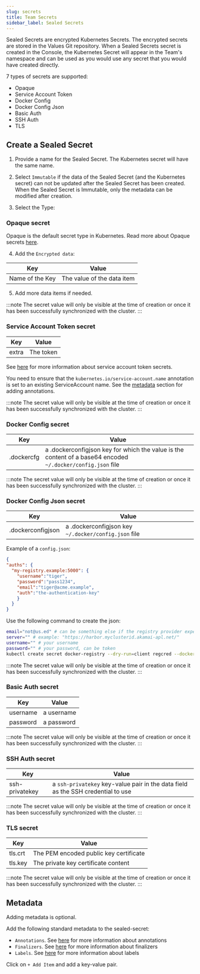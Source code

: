 ```yaml
---
slug: secrets
title: Team Secrets
sidebar_label: Sealed Secrets
---
```


Sealed Secrets are encrypted Kubernetes Secrets. The encrypted secrets are stored in the Values Git repository. When a Sealed Secrets secret is created in the Console, the Kubernetes Secret will appear in the Team's namespace and can be used as you would use any secret that you would have created directly.

7 types of secrets are supported:

- Opaque
- Service Account Token
- Docker Config
- Docker Config Json
- Basic Auth
- SSH Auth
- TLS

## Create a Sealed Secret

1. Provide a name for the Sealed Secret. The Kubernetes secret will have the same name.

2. Select `Immutable` if the data of the Sealed Secret (and the Kubernetes secret) can not be updated after the Sealed Secret has been created. When the Sealed Secret is Immutable, only the metadata can be modified after creation.

3. Select the Type:

### Opaque secret

Opaque is the default secret type in Kubernetes. Read more about Opaque secrets [here](https://kubernetes.io/docs/concepts/configuration/secret/#opaque-secrets).

4. Add the `Encrypted data`:

| Key     | Value                                     | 
| ------- | ----------------------------------------- |
| Name of the Key | The value of the data item        |

5. Add more data items if needed.

:::note
The secret value will only be visible at the time of creation or once it has been successfully synchronized with the cluster.
:::

### Service Account Token secret

| Key     | Value                                     | 
| ------- | ----------------------------------------- |
| extra   | The token                                 |

See [here](https://kubernetes.io/docs/concepts/configuration/secret/#serviceaccount-token-secrets") for more information about service account token secrets.

You need to ensure that the `kubernetes.io/service-account.name` annotation is set to an existing ServiceAccount name. See the [metadata](#metadata) section for adding annotations.

:::note
The secret value will only be visible at the time of creation or once it has been successfully synchronized with the cluster.
:::

### Docker Config secret

| Key          | Value                                     | 
| ------------ | ----------------------------------------- |
| .dockercfg   | a .dockerconfigjson key for which the value is the content of a base64 encoded `~/.docker/config.json` file |

:::note
The secret value will only be visible at the time of creation or once it has been successfully synchronized with the cluster.
:::

### Docker Config Json secret

| Key          | Value                                     | 
| ------------ | ----------------------------------------- |
| .dockerconfigjson   | a .dockerconfigjson key `~/.docker/config.json` file |

Example of a `config.json`:

```json
{
"auths": {
  "my-registry.example:5000": {
    "username":"tiger",
    "password":"pass1234",
    "email":"tiger@acme.example",
    "auth":"the-authentication-key"
    }
  }
}
```

Use the following command to create the json:

```bash
email="not@us.ed" # can be something else if the registry provider expects it, but usually this is ignored
server="" # example: "https://harbor.myclusterid.akamai-apl.net/"
username="" # your username
password="" # your password, can be token
kubectl create secret docker-registry --dry-run=client regcred --docker-email=$email --docker-server=$server --docker-username=$username --docker-password=$password -o jsonpath='{.data.\.dockerconfigjson}' | base64 --decode
```

:::note
The secret value will only be visible at the time of creation or once it has been successfully synchronized with the cluster.
:::

### Basic Auth secret

| Key          | Value                                     | 
| ------------ | ----------------------------------------- |
| username     | a username                                |
| password     | a password                                |

:::note
The secret value will only be visible at the time of creation or once it has been successfully synchronized with the cluster.
:::

### SSH Auth secret

| Key          | Value                                     | 
| ------------ | ----------------------------------------- |
| ssh-privatekey    | a `ssh-privatekey` key-value pair in the data field as the SSH credential to use |

:::note
The secret value will only be visible at the time of creation or once it has been successfully synchronized with the cluster.
:::

### TLS secret


| Key     | Value                                     | 
| ------- | ----------------------------------------- |
| tls.crt | The PEM encoded public key certificate    |
| tls.key | The private key certificate content       |

:::note
The secret value will only be visible at the time of creation or once it has been successfully synchronized with the cluster.
:::


## Metadata

Adding metadata is optional.

Add the following standard metadata to the sealed-secret:

- `Annotations`. See [here](https://kubernetes.io/docs/concepts/overview/working-with-objects/annotations/) for more information about annotations
- `Finalizers`. See [here](https://kubernetes.io/docs/concepts/overview/working-with-objects/finalizers/) for more information about finalizers
- `Labels`. See [here](https://kubernetes.io/docs/concepts/overview/working-with-objects/labels/) for more information about labels

Click on `+ Add Item` and add a key-value pair.
